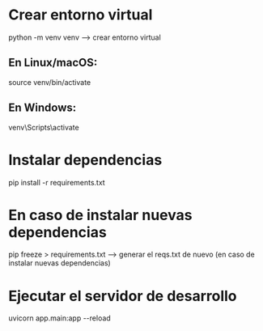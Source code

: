 # Crear entorno virtual
python -m venv venv --> crear entorno virtual

## En Linux/macOS:

source venv/bin/activate

## En Windows:

venv\Scripts\activate

# Instalar dependencias

pip install -r requirements.txt

# En caso de instalar nuevas dependencias
pip freeze > requirements.txt --> generar el reqs.txt de nuevo (en caso de instalar nuevas dependencias)

# Ejecutar el servidor de desarrollo

uvicorn app.main:app --reload